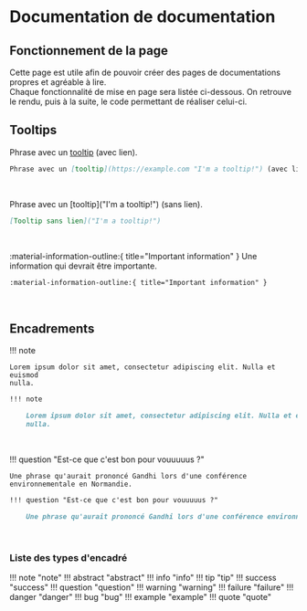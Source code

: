 # Documentation de documentation

## Fonctionnement de la page
Cette page est utile afin de pouvoir créer des pages de documentations propres et agréable à lire.   
Chaque fonctionnalité de mise en page sera listée ci-dessous. On retrouve le rendu, puis à la suite, le code permettant de réaliser celui-ci.

## Tooltips

Phrase avec un [tooltip](https://example.com "I'm a tooltip!") (avec lien).

```md
Phrase avec un [tooltip](https://example.com "I'm a tooltip!") (avec lien).

```
<br>

Phrase avec un [tooltip]("I'm a tooltip!") (sans lien). 
```md
[Tooltip sans lien]("I'm a tooltip!")
```   
<br>

:material-information-outline:{ title="Important information" } Une information qui devrait être importante.
```md
:material-information-outline:{ title="Important information" }
```
<br>

## Encadrements

!!! note

    Lorem ipsum dolor sit amet, consectetur adipiscing elit. Nulla et euismod
    nulla.
```md
!!! note

    Lorem ipsum dolor sit amet, consectetur adipiscing elit. Nulla et euismod
    nulla.
```
<br>
  
!!! question "Est-ce que c'est bon pour vouuuuus ?"

    Une phrase qu'aurait prononcé Gandhi lors d'une conférence environnementale en Normandie.
```md
!!! question "Est-ce que c'est bon pour vouuuuus ?"

    Une phrase qu'aurait prononcé Gandhi lors d'une conférence environnementale en Normandie.
```
<br>

### Liste des types d'encadré   
!!! note "note"
!!! abstract "abstract"
!!! info "info"
!!! tip "tip"
!!! success "success"
!!! question "question"
!!! warning "warning"
!!! failure "failure"
!!! danger "danger"
!!! bug "bug"
!!! example "example"
!!! quote "quote"



```md
```